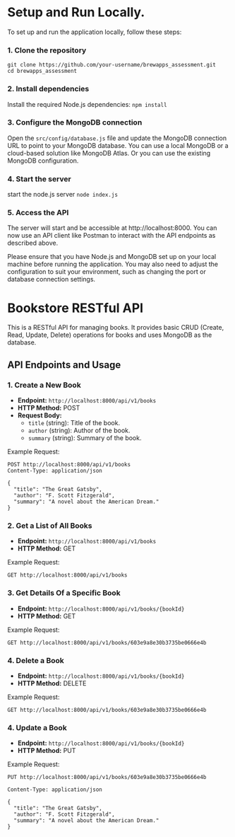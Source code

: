 # Setup and Run Locally.

To set up and run the application locally, follow these steps:

### 1. Clone the repository

```
git clone https://github.com/your-username/brewapps_assessment.git
cd brewapps_assessment

```

### 2. Install dependencies

Install the required Node.js dependencies:
`npm install`

### 3. Configure the MongoDB connection

Open the `src/config/database.js` file and update the MongoDB connection URL to point to your MongoDB database. You can use a local MongoDB or a cloud-based solution like MongoDB Atlas.
Or you can use the existing MongoDB configuration.

### 4. Start the server

start the node.js server
`node index.js`

### 5. Access the API

The server will start and be accessible at http://localhost:8000. You can now use an API client like Postman to interact with the API endpoints as described above.

Please ensure that you have Node.js and MongoDB set up on your local machine before running the application. You may also need to adjust the configuration to suit your environment, such as changing the port or database connection settings.

# Bookstore RESTful API

This is a RESTful API for managing books. It provides basic CRUD (Create, Read, Update, Delete) operations for books and uses MongoDB as the database.

## API Endpoints and Usage

### 1. Create a New Book

- **Endpoint:** `http://localhost:8000/api/v1/books`
- **HTTP Method:** POST
- **Request Body:**
  - `title` (string): Title of the book.
  - `author` (string): Author of the book.
  - `summary` (string): Summary of the book.

Example Request:

```http
POST http://localhost:8000/api/v1/books
Content-Type: application/json

{
  "title": "The Great Gatsby",
  "author": "F. Scott Fitzgerald",
  "summary": "A novel about the American Dream."
}

```

### 2. Get a List of All Books

- **Endpoint:** `http://localhost:8000/api/v1/books`
- **HTTP Method:** GET

Example Request:

`GET http://localhost:8000/api/v1/books`

### 3. Get Details Of a Specific Book

- **Endpoint:** `http://localhost:8000/api/v1/books/{bookId}`
- **HTTP Method:** GET

Example Request:

`GET http://localhost:8000/api/v1/books/603e9a8e30b3735be0666e4b`

### 4. Delete a Book

- **Endpoint:** `http://localhost:8000/api/v1/books/{bookId}`
- **HTTP Method:** DELETE

Example Request:

`GET http://localhost:8000/api/v1/books/603e9a8e30b3735be0666e4b`

### 4. Update a Book

- **Endpoint:** `http://localhost:8000/api/v1/books/{bookId}`
- **HTTP Method:** PUT

Example Request:

`PUT http://localhost:8000/api/v1/books/603e9a8e30b3735be0666e4b`

```
Content-Type: application/json

{
  "title": "The Great Gatsby",
  "author": "F. Scott Fitzgerald",
  "summary": "A novel about the American Dream."
}

```
